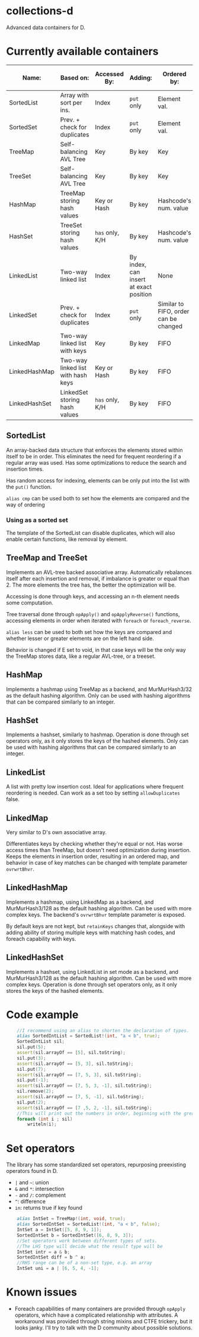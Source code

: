 # collections-d
Advanced data containers for D.

# Currently available containers

|Name:         |Based on:                       |Accessed By:|Adding: |Ordered by: |Theo. Insertion Complexity:|Theo. Access Complexity:|Foreach: |Key:|Array:|
|--------------|--------------------------------|------------|--------|------------|---------------------------|------------------------|---------|----|------|
|SortedList    |Array with sort per ins.        |Index       |`put` only|Element val.|O(n)                     |O(1)                    |Fwd+Bckwd|None|Yes   |
|SortedSet     |Prev. + check for duplicates    |Index       |`put` only|Element val.|O(n)                     |O(1)                    |Fwd+Bckwd|None|Yes   |
|TreeMap       |Self-balancing AVL Tree         |Key         |By key  |Key         |O(log n) + N (balancing)   |O(log n)          |Fwd+Bckwd,K+E,E|Yes |No    |
|TreeSet       |Self-balancing AVL Tree         |Key         |By key  |Key         |O(log n) + N (balancing)   |O(log n)          |Fwd+Bckwd,K+E,E|Yes |No    |
|HashMap       |TreeMap storing hash values     |Key or Hash |By key  |Hashcode's num. value|O(log n) + N (balancing)|O(log n)   |Fwd,HC+E,E|Not preserved|No |
|HashSet       |TreeSet storing hash values     |`has` only, K/H|By key  |Hashcode's num. value|O(log n) + N (balancing)|O(log n)          |No|Not preserved|No  |
|LinkedList    |Two-way linked list             |Index       |By index, can insert at exact position|None|O(n) |O(n)                    |Fwd+Bckwd|None|No    |
|LinkedSet     |Prev. + check for duplicates    |Index|`put` only|Similar to FIFO, order can be changed  |O(n) |O(n)                    |Fwd+Bckwd|None|No    |
|LinkedMap     |Two-way linked list with keys   |Key         |By key  |FIFO        |O(n)                       |O(n)                    |Fwd+Bckwd|Yes |No    |
|LinkedHashMap |Two-way linked list with hash keys|Key or Hash|By key |FIFO        |O(n)                       |O(n) |Fwd+Bckwd, Depending on key preservation|Preserved optionally|No|
|LinkedHashSet |LinkedSet storing hash values   |`has` only, K/H|By key  |FIFO        |O(n)                       |O(n)|Only with key preservation|Preserved optionally|No|

## SortedList

An array-backed data structure that enforces the elements stored within itself to be in order. This eliminates the need for frequent
reordering if a regular array was used. Has some optimizations to reduce the search and insertion times.

Has random access for indexing, elements can be only put into the list with the `put()` function.

`alias cmp` can be used both to set how the elements are compared and the way of ordering

### Using as a sorted set

The template of the SortedList can disable duplicates, which will also enable certain functions, like removal by element.

## TreeMap and TreeSet

Implements an AVL-tree backed associative array. Automatically rebalances itself after each insertion and removal, if imbalance is 
greater or equal than 2. The more elements the tree has, the better the optimization will be.

Accessing is done through keys, and accessing an n-th element needs some computation.

Tree traversal done through `opApply()` and `opApplyReverse()` functions, accessing elements in order when iterated with `foreach`
or `foreach_reverse`.

`alias less` can be used to both set how the keys are compared and whether lesser or greater elements are on the left hand side.

Behavior is changed if E set to void, in that case keys will be the only way the TreeMap stores data, like a regular AVL-tree, or a
treeset.

## HashMap

Implements a hashmap using TreeMap as a backend, and MurMurHash3/32 as the default hashing algorithm. Only can be used with hashing 
algorithms that can be compared similarly to an integer.

## HashSet

Implements a hashset, similarly to hashmap. Operation is done through set operators only, as it only stores the keys of the hashed
elements. Only can be used with hashing algorithms that can be compared similarly to an integer.

## LinkedList

A list with pretty low insertion cost. Ideal for applications where frequent reordering is needed. Can work as a set too by setting
`allowDuplicates` false.

## LinkedMap

Very similar to D's own associative array.

Differentiates keys by checking whether they're equal or not. Has worse access times than TreeMap, but doesn't need optimization during
insertion. Keeps the elements in insertion order, resulting in an ordered map, and behavior in case of key matches can be changed with
template parameter `ovrwrtBhvr`.

## LinkedHashMap

Implements a hashmap, using LinkedMap as a backend, and MurMurHash3/128 as the default hashing algorithm. Can be used with more complex
keys. The backend's `ovrwrtBhvr` template parameter is exposed.

By default keys are not kept, but `retainKeys` changes that, alongside with adding ability of storing multiple keys with matching hash
codes, and foreach capability with keys.

## LinkedHashSet

Implements a hashset, using LinkedList in set mode as a backend, and MurMurHash3/128 as the default hashing algorithm. Can be used with 
more complex keys. Operation is done through set operators only, as it only stores the keys of the hashed elements.

# Code example

```D
    //I recommend using an alias to shorten the declaration of types.
    alias SortedIntList = SortedList!(int, "a < b", true);
    SortedIntList sil;
	sil.put(5);
	assert(sil.arrayOf == [5], sil.toString);
	sil.put(3);
	assert(sil.arrayOf == [5, 3], sil.toString);
	sil.put(7);
	assert(sil.arrayOf == [7, 5, 3], sil.toString);
	sil.put(-1);
	assert(sil.arrayOf == [7, 5, 3, -1], sil.toString);
	sil.remove(2);
	assert(sil.arrayOf == [7, 5, -1], sil.toString);
	sil.put(2);
	assert(sil.arrayOf == [7 ,5, 2, -1], sil.toString);
    //This will print out the numbers in order, beginning with the greatest
    foreach (int i ; sil)
        writeln(i);
```

# Set operators

The library has some standardized set operators, repurposing preexisting operators found in D.

* `|` and `~`: union
* `&` and `*`: intersection
* `-` and `/`: complement
* `^`: difference
* `in`: returns true if key found

```D
    alias IntSet = TreeMap!(int, void, true);
    alias SortedIntSet = SortedList!(int, "a < b", false);
    IntSet a = IntSet([5, 8, 9, 1]);
    SortedIntSet b = SortedIntSet([6, 8, 9, 3]);
    //Set operators work between different types of sets.
    //The LHS type will decide what the result type will be
    IntSet intr = a & b;
    SortedIntSet diff = b ^ a;
    //RHS range can be of a non-set type, e.g. an array
    IntSet uni = a | [6, 5, 4, -1];
```

# Known issues

* Foreach capabilities of many containers are provided through `opApply` operators, which have a complicated
relationship with attributes. A workaround was provided through string mixins and CTFE trickery, but it looks
janky. I'll try to talk with the D community about possible solutions.